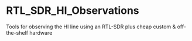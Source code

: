 # RTL_SDR_HI_Observations
Tools for observing the HI line using an RTL-SDR plus cheap custom &amp; off-the-shelf hardware
